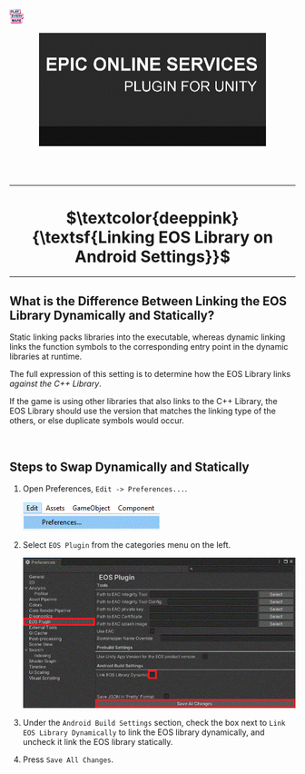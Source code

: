 <a href="/readme.md"><img src="/docs/images/PlayEveryWareLogo.gif" alt="Lobby Screenshot" width="5%"/></a>

<div align="center"> <img src="/docs/images/EOSPluginImage.gif" alt="Epic Online Services Plugin for Unity" /> </div>
<br /><br /><br />

---



# <div align="center">$\textcolor{deeppink}{\textsf{Linking EOS Library on Android Settings}}$</div> <a name="linking-eos-library-on-android-settings" />
---

## What is the Difference Between Linking the EOS Library Dynamically and Statically?

Static linking packs libraries into the executable, whereas dynamic linking links the function symbols to the corresponding entry point in the dynamic libraries at runtime.

The full expression of this setting is to determine how the EOS Library links *against the C++ Library*.  

If the game is using other libraries that also links to the C++ Library, the EOS Library should use the version that matches the linking type of the others, or else duplicate symbols would occur.  

<br />

## Steps to Swap Dynamically and Statically

1. Open Preferences, ```Edit -> Preferences...```.

    ![EOS Config UI](/docs/images/preferences_menu.gif)

2. Select ```EOS Plugin``` from the categories menu on the left.

    ![EOS Config UI](/docs/images/link_eos_lib_instructions.gif)

3. Under the ```Android Build Settings``` section, check the box next to ```Link EOS Library Dynamically``` to link the EOS library dynamically, and uncheck it link the EOS library statically.

4. Press ```Save All Changes```.

<br />
